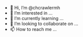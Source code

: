 - 👋 Hi, I’m @chcrawlermh
- 👀 I’m interested in ...
- 🌱 I’m currently learning ...
- 💞️ I’m looking to collaborate on ...
- 📫 How to reach me ...

<!---
chcrawlermh/chcrawlermh is a ✨ special ✨ repository because its `README.md` (this file) appears on your GitHub profile.
You can click the Preview link to take a look at your changes.
--->
